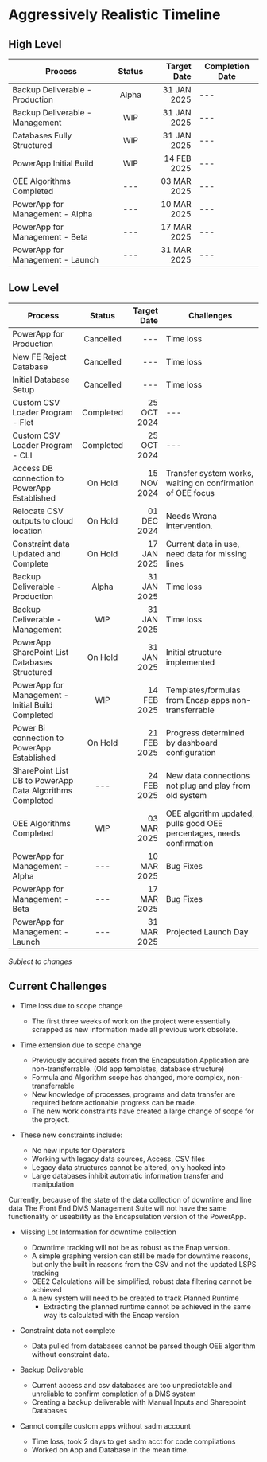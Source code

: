 # Aggressively Realistic Timeline

## High Level
| Process            | Status            | Target Date       | Completion Date   |
| ------------------ |:-----------------:|------------------:| ----------------- |
| Backup Deliverable - Production | Alpha | 31 JAN 2025 | --- |
| Backup Deliverable - Management | WIP | 31 JAN 2025 | --- |
| Databases Fully Structured | WIP | 31 JAN 2025 | --- |
| PowerApp Initial Build | WIP | 14 FEB 2025 | --- |
| OEE Algorithms Completed | --- | 03 MAR 2025 | --- |
| PowerApp for Management - Alpha | --- | 10 MAR 2025 | --- |
| PowerApp for Management - Beta | --- | 17 MAR 2025 | --- |
| PowerApp for Management - Launch | --- | 31 MAR 2025 | --- |

## Low Level
| Process            | Status            | Target Date       | Challenges        |
| ------------------ |:-----------------:|------------------:| ----------------- |
| PowerApp for Production | Cancelled | --- | Time loss |
| New FE Reject Database | Cancelled | --- | Time loss |
| Initial Database Setup | Cancelled | --- | Time loss |
| Custom CSV Loader Program - Flet | Completed | 25 OCT 2024 | --- |
| Custom CSV Loader Program - CLI | Completed | 25 OCT 2024 | --- |
| Access DB connection to PowerApp Established | On Hold | 15 NOV 2024 | Transfer system works, waiting on confirmation of OEE focus |
| Relocate CSV outputs to cloud location | On Hold | 01 DEC 2024 | Needs Wrona intervention. |
| Constraint data Updated and Complete | On Hold | 17 JAN 2025 | Current data in use, need data for missing lines |
| Backup Deliverable - Production | Alpha | 31 JAN 2025 | Time loss |
| Backup Deliverable - Management | WIP | 31 JAN 2025 | Time loss |
| PowerApp SharePoint List Databases Structured | On Hold | 31 JAN 2025 | Initial structure implemented |
| PowerApp for Management - Initial Build Completed | WIP | 14 FEB 2025 | Templates/formulas from Encap apps non-transferrable |
| Power Bi connection to PowerApp Established | On Hold | 21 FEB 2025 | Progress determined by dashboard configuration |
| SharePoint List DB to PowerApp Data Algorithms Completed | --- | 24 FEB 2025 | New data connections not plug and play from old system |
| OEE Algorithms Completed | WIP | 03 MAR 2025 | OEE algorithm updated, pulls good OEE percentages, needs confirmation |
| PowerApp for Management - Alpha | --- | 10 MAR 2025 | Bug Fixes |
| PowerApp for Management - Beta | --- | 17 MAR 2025 | Bug Fixes |
| PowerApp for Management - Launch | --- | 31 MAR 2025 | Projected Launch Day |


*Subject to changes*

## Current Challenges

- Time loss due to scope change
    - The first three weeks of work on the project were essentially scrapped as new information made all previous work obsolete.

- Time extension due to scope change
    - Previously acquired assets from the Encapsulation Application are non-transferrable. (Old app templates, database structure)
    - Formula and Algorithm scope has changed, more complex, non-transferrable
    - New knowledge of processes, programs and data transfer are required before actionable progress can be made. 
    - The new work constraints have created a large change of scope for the project.

- These new constraints include:
    - No new inputs for Operators
    - Working with legacy data sources, Access, CSV files
    - Legacy data structures cannot be altered, only hooked into
    - Large databases inhibit automatic information transfer and manipulation

Currently, because of the state of the data collection of downtime and line data The Front End DMS Management Suite will not have the same
functionality or useability as the Encapsulation version of the PowerApp.

- Missing Lot Information for downtime collection
    - Downtime tracking will not be as robust as the Enap version.
    - A simple graphing version can still be made for downtime reasons, but only the built in reasons from the CSV and not the updated LSPS tracking
    - OEE2 Calculations will be simplified, robust data filtering cannot be achieved
    - A new system will need to be created to track Planned Runtime
        - Extracting the planned runtime cannot be achieved in the same way its calculated with the Encap version
- Constraint data not complete
    - Data pulled from databases cannot be parsed though OEE algorithm without constraint data.

- Backup Deliverable
    - Current access and csv databases are too unpredictable and unreliable to confirm completion of a DMS system
    - Creating a backup deliverable with Manual Inputs and Sharepoint Databases

- Cannot compile custom apps without sadm account
    - Time loss, took 2 days to get sadm acct for code compilations
    - Worked on App and Database in the mean time.